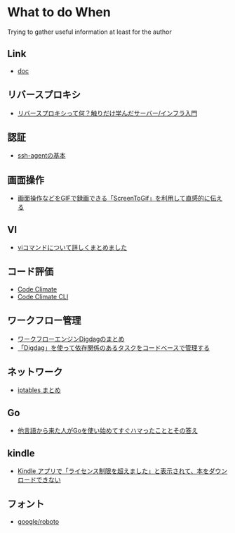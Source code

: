# What to do When


Trying to gather useful information at least for the author

## Link

* [doc](doc/)


## リバースプロキシ

* [リバースプロキシって何？触りだけ学んだサーバー/インフラ入門](https://qiita.com/growsic/items/fead30272a5fa374ac7b)

## 認証

* [ssh-agentの基本](https://qiita.com/yudoufu/items/82f752807893c63f06db)

## 画面操作

* [画面操作などをGIFで録画できる「ScreenToGif」を利用して直感的に伝える](https://nelog.jp/screen-to-gif)

## VI

* [viコマンドについて詳しくまとめました](https://eng-entrance.com/linux-command-vi)


## コード評価

* [Code Climate]()
* [Code Climate CLI](https://github.com/codeclimate/codeclimate/blob/master/README.md)

## ワークフロー管理

* [ワークフローエンジンDigdagのまとめ](https://qiita.com/hiroysato/items/d0fe5e2d88c267413a82)
* [「Digdag」を使って依存関係のあるタスクをコードベースで管理する](http://tadaken3.hatenablog.jp/entry/try-digdag)

## ネットワーク

* [iptables まとめ](https://qiita.com/Tocyuki/items/6d90a1ec4dd8e991a1ce)

## Go

* [他言語から来た人がGoを使い始めてすぐハマったこととその答え](https://qiita.com/mumoshu/items/0d2f2a13c6e9fc8da2a4)




## kindle

* [Kindle アプリで「ライセンス制限を超えました」と表示されて、本をダウンロードできない](https://bbb9780.wordpress.com/2017/01/13/amazon-kindle5/)


## フォント

* [google/roboto](https://github.com/google/roboto)
